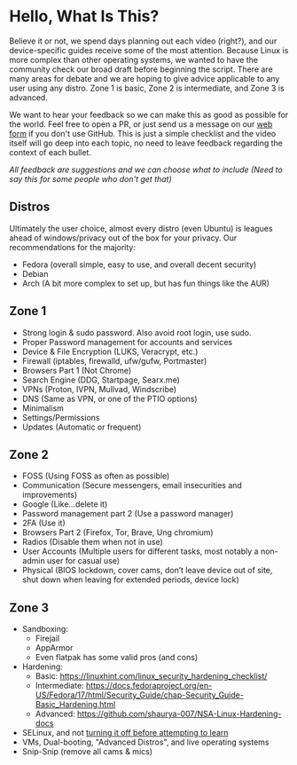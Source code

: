 # Hello, What Is This?
Believe it or not, we spend days planning out each video (right?), and our device-specific guides receive some of the most attention. Because Linux is more complex than other operating systems, we wanted to have the community check our broad draft before beginning the script. There are many areas for debate and we are hoping to give advice applicable to any user using any distro. Zone 1 is basic, Zone 2 is intermediate, and Zone 3 is advanced. 

We want to hear your feedback so we can make this as good as possible for the world. Feel free to open a PR, or just send us a message on our [web form](https://techlore.tech/contact.html) if you don't use GitHub. This is just a simple checklist and the video itself will go deep into each topic, no need to leave feedback regarding the context of each bullet. 

*All feedback are suggestions and we can choose what to include (Need to say this for some people who don't get that)*

## Distros
Ultimately the user choice, almost every distro (even Ubuntu) is leagues ahead of windows/privacy out of the box for your privacy. Our recommendations for the majority:
- Fedora (overall simple, easy to use, and overall decent security)
- Debian
- Arch (A bit more complex to set up, but has fun things like the AUR) 

## Zone 1
- Strong login & sudo password. Also avoid root login, use sudo.
- Proper Password management for accounts and services 
- Device & File Encryption (LUKS, Veracrypt, etc.)
- Firewall (iptables, firewalld, ufw/gufw, Portmaster)
- Browsers Part 1 (Not Chrome)
- Search Engine (DDG, Startpage, Searx.me)
- VPNs (Proton, IVPN, Mullvad, Windscribe)
- DNS (Same as VPN, or one of the PTIO options)
- Minimalism
- Settings/Permissions
- Updates (Automatic or frequent)

## Zone 2
- FOSS (Using FOSS as often as possible)
- Communication (Secure messengers, email insecurities and improvements)
- Google (Like...delete it)
- Password management part 2 (Use a password manager)
- 2FA (Use it)
- Browsers Part 2 (Firefox, Tor, Brave, Ung chromium)
- Radios (Disable them when not in use)
- User Accounts (Multiple users for different tasks, most notably a non-admin user for casual use)
- Physical (BIOS lockdown, cover cams, don’t leave device out of site, shut down when leaving for extended periods, device lock)

## Zone 3
- Sandboxing:
  - Firejail
  - AppArmor
  - Even flatpak has some valid pros (and cons)
- Hardening:
  - Basic: https://linuxhint.com/linux_security_hardening_checklist/
  - Intermediate: https://docs.fedoraproject.org/en-US/Fedora/17/html/Security_Guide/chap-Security_Guide-Basic_Hardening.html
  - Advanced: https://github.com/shaurya-007/NSA-Linux-Hardening-docs
- SELinux, and not [turning it off before attempting to learn](https://www.youtube.com/watch?v=_WOKRaM-HI4)
- VMs, Dual-booting, "Advanced Distros", and live operating systems
- Snip-Snip (remove all cams & mics)
